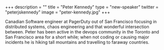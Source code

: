 +++
description = ""
title = "Peter Kennedy"
type = "new-speaker"
twitter = "peterjskennedy"
image = "peter-kennedy.jpg"
+++
<p>Canadian Software engineer at PagerDuty out of San Francisco focusing in distributed systems, chaos engineering and that wonderful intersection between. Peter has been active in the devops community in the Toronto and San Francisco area for a short while; when not coding or causing major incidents he is hiking tall mountains and travelling to faraway countries.<p>